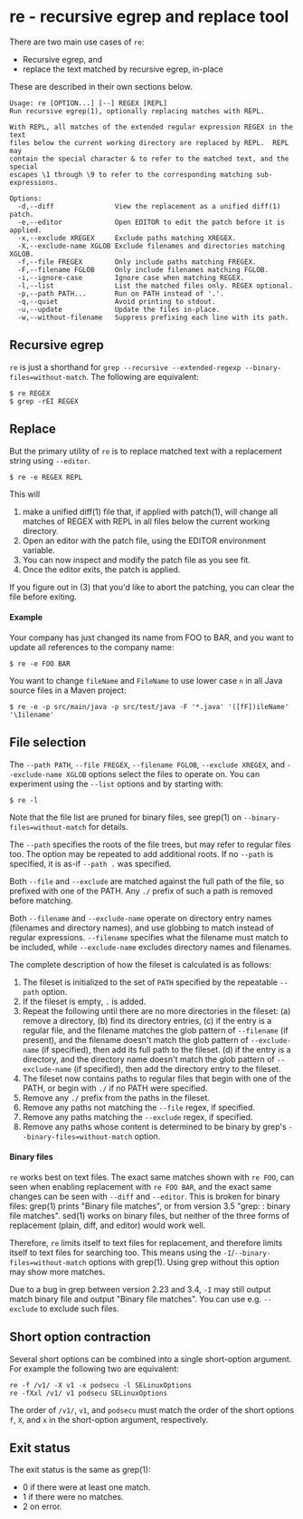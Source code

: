 # re - recursive egrep and replace tool

There are two main use cases of `re`:

* Recursive egrep, and
* replace the text matched by recursive egrep, in-place

These are described in their own sections below.

```
Usage: re [OPTION...] [--] REGEX [REPL]
Run recursive egrep(1), optionally replacing matches with REPL.

With REPL, all matches of the extended regular expression REGEX in the text
files below the current working directory are replaced by REPL.  REPL may
contain the special character & to refer to the matched text, and the special
escapes \1 through \9 to refer to the corresponding matching sub-expressions.

Options:
  -d,--diff               View the replacement as a unified diff(1) patch.
  -e,--editor             Open EDITOR to edit the patch before it is applied.
  -x,--exclude XREGEX     Exclude paths matching XREGEX.
  -X,--exclude-name XGLOB Exclude filenames and directories matching XGLOB.
  -f,--file FREGEX        Only include paths matching FREGEX.
  -F,--filename FGLOB     Only include filenames matching FGLOB.
  -i,--ignore-case        Ignore case when matching REGEX.
  -l,--list               List the matched files only. REGEX optional.
  -p,--path PATH...       Run on PATH instead of '.'.
  -q,--quiet              Avoid printing to stdout.
  -u,--update             Update the files in-place.
  -w,--without-filename   Suppress prefixing each line with its path.
```

## Recursive egrep

`re` is just a shorthand for `grep --recursive --extended-regexp --binary-files=without-match`. The following are equivalent:

```
$ re REGEX
$ grep -rEI REGEX
```

## Replace

But the primary utility of `re` is to replace matched text with a replacement string using `--editor`.

```
$ re -e REGEX REPL
```

This will

1. make a unified diff(1) file that, if applied with patch(1), will change all matches of REGEX with REPL in all files below the current working directory.
2. Open an editor with the patch file, using the EDITOR environment variable.
3. You can now inspect and modify the patch file as you see fit.
4. Once the editor exits, the patch is applied.

If you figure out in (3) that you'd like to abort the patching, you can clear the file before exiting.

#### Example

Your company has just changed its name from FOO to BAR, and you want to update all references to the company name:

```
$ re -e FOO BAR
```

You want to change `fileName` and `FileName` to use lower case `n` in all Java source files in a Maven project:

```
$ re -e -p src/main/java -p src/test/java -F '*.java' '([fF])ileName' '\1ilename'
```

## File selection

The `--path PATH`, `--file FREGEX`, `--filename FGLOB`, `--exclude XREGEX`, and `--exclude-name XGLOB` options select the files to operate on.  You can experiment using the `--list` options and by starting with:

```
$ re -l
```

Note that the file list are pruned for binary files, see grep(1) on `--binary-files=without-match` for details.

The `--path` specifies the roots of the file trees, but may refer to regular files too.  The option may be repeated to add additional roots.  If no `--path` is specified, it is as-if `--path .` was specified.

Both `--file` and `--exclude` are matched against the full path of the file, so prefixed with one of the PATH.  Any `./` prefix of such a path is removed before matching.

Both `--filename` and `--exclude-name` operate on directory entry names (filenames and directory names), and use globbing to match instead of regular expressions.  `--filename` specifies what the filename must match to be included, while `--exclude-name` excludes directory names and filenames.

The complete description of how the fileset is calculated is as follows:

1. The fileset is initialized to the set of `PATH` specified by the repeatable `--path` option.
2. If the fileset is empty, `.` is added.
3. Repeat the following until there are no more directories in the fileset: (a) remove a directory, (b) find its directory entries, (c) if the entry is a regular file, and the filename matches the glob pattern of `--filename` (if present), and the filename doesn't match the glob pattern of `--exclude-name` (if specified), then add its full path to the fileset. (d) if the entry is a directory, and the directory name doesn't match the glob pattern of `--exclude-name` (if specified), then add the directory entry to the fileset.
4. The fileset now contains paths to regular files that begin with one of the PATH, or begin with `./` if no PATH were specified.
5. Remove any `./` prefix from the paths in the fileset.
6. Remove any paths not matching the `--file` regex, if specified.
7. Remove any paths matching the `--exclude` regex, if specified.
8. Remove any paths whose content is determined to be binary by grep's `--binary-files=without-match` option.

#### Binary files

`re` works best on text files.  The exact same matches shown with `re FOO`, can seen when enabling replacement with `re FOO BAR`, 
and the exact same changes can be seen with `--diff` and `--editor`.  This is broken for binary files:  grep(1) prints
"Binary file <pathname> matches", or from version 3.5 "grep: <pathname>: binary file matches".  sed(1) works on binary files,
but neither of the three forms of replacement (plain, diff, and editor) would work well.
  
Therefore, `re` limits itself to text files for replacement, and therefore limits itself to text files for searching too.
This means using the `-I`/`--binary-files=without-match` options with grep(1).  Using grep without this option may show more
matches.

Due to a bug in grep between version 2.23 and 3.4, `-I` may still output match binary file and output "Binary file <pathname> matches".
You can use e.g. `--exclude` to exclude such files.

## Short option contraction

Several short options can be combined into a single short-option argument.  For example the following two are equivalent:

```
re -f /v1/ -X v1 -x podsecu -l SELinuxOptions
re -fXxl /v1/ v1 podsecu SELinuxOptions
```

The order of `/v1/`, `v1`, and `podsecu` must match the order of the short options `f`, `X`, and `x` in the short-option argument, respectively.

## Exit status

The exit status is the same as grep(1):

* 0 if there were at least one match.
* 1 if there were no matches.
* 2 on error.
